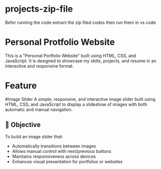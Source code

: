 # projects-zip-file
Befor  running the code extract the zip filed codes then run them in vs code
# Personal Protfolio Website
This is a "Personal Portfolio Website" built using HTML, CSS, and JavaScript. It is designed to showcase my skills, projects, and resume in an interactive and responsive format.
# Feature
#Image Slider
A simple, responsive, and interactive image slider built using HTML, CSS, and JavaScript to display a slideshow of images with both automatic and manual navigation.
## 🚀 Objective

To build an image slider that:
- Automatically transitions between images
- Allows manual control with next/previous buttons
- Maintains responsiveness across devices
- Enhances visual presentation for portfolios or websites 
